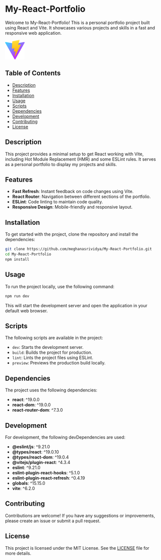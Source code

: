 # My-React-Portfolio

Welcome to My-React-Portfolio! This is a personal portfolio project built using React and Vite. It showcases various projects and skills in a fast and responsive web application.

![Vite + React](public/vite.svg)

## Table of Contents
- [Description](#description)
- [Features](#features)
- [Installation](#installation)
- [Usage](#usage)
- [Scripts](#scripts)
- [Dependencies](#dependencies)
- [Development](#development)
- [Contributing](#contributing)
- [License](#license)

## Description

This project provides a minimal setup to get React working with Vite, including Hot Module Replacement (HMR) and some ESLint rules. It serves as a personal portfolio to display my projects and skills.

## Features

- **Fast Refresh**: Instant feedback on code changes using Vite.
- **React Router**: Navigation between different sections of the portfolio.
- **ESLint**: Code linting to maintain code quality.
- **Responsive Design**: Mobile-friendly and responsive layout.

## Installation

To get started with the project, clone the repository and install the dependencies:

```sh
git clone https://github.com/meghanasrividya/My-React-Portfolio.git
cd My-React-Portfolio
npm install
```

## Usage

To run the project locally, use the following command:

```sh
npm run dev
```

This will start the development server and open the application in your default web browser.

## Scripts

The following scripts are available in the project:

- `dev`: Starts the development server.
- `build`: Builds the project for production.
- `lint`: Lints the project files using ESLint.
- `preview`: Previews the production build locally.

## Dependencies

The project uses the following dependencies:

- **react**: ^19.0.0
- **react-dom**: ^19.0.0
- **react-router-dom**: ^7.3.0

## Development

For development, the following devDependencies are used:

- **@eslint/js**: ^9.21.0
- **@types/react**: ^19.0.10
- **@types/react-dom**: ^19.0.4
- **@vitejs/plugin-react**: ^4.3.4
- **eslint**: ^9.21.0
- **eslint-plugin-react-hooks**: ^5.1.0
- **eslint-plugin-react-refresh**: ^0.4.19
- **globals**: ^15.15.0
- **vite**: ^6.2.0

## Contributing

Contributions are welcome! If you have any suggestions or improvements, please create an issue or submit a pull request.

## License

This project is licensed under the MIT License. See the [LICENSE](LICENSE) file for more details.
